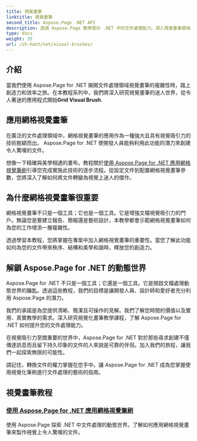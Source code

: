 ```yaml
---
title: 視覺畫筆
linktitle: 視覺畫筆
second_title: Aspose.Page .NET API
description: 透過 Aspose.Page 教學提升 .NET 中的文件處理能力。深入視覺畫筆領域，掌握製作視覺效果令人驚嘆的文件的技術。
type: docs
weight: 35
url: /zh-hant/net/visual-brushes/
---
```


## 介紹

當我們使用 Aspose.Page for .NET 揭開文件處理領域視覺畫筆的複雜性時，踏上創造力和效率之旅。在本教程系列中，我們將深入研究視覺畫筆的迷人世界，從令人著迷的應用程式開始**Grid Visual Brush**.

## 應用網格視覺畫筆

在廣泛的文件處理領域中，網格視覺畫筆的應用作為一種強大且具有視覺吸引力的技術脫穎而出。 Aspose.Page for .NET 使開發人員能夠利用此功能的潛力來創建令人驚嘆的文件。

想像一下精確與美學相遇的畫布。教程關於[使用 Aspose.Page for .NET 應用網格視覺筆刷](./apply-grid-visual-brush/)引導您完成實施此技術的逐步流程。從設定文件到配置網格視覺畫筆參數，您將深入了解如何將文件轉變為視覺上迷人的傑作。

## 為什麼網格視覺畫筆很重要

網格視覺畫筆不只是一個工具；它也是一個工具。它是增強文檔視覺吸引力的門戶。無論您是要建立報告、簡報還是藝術設計，本教學都會示範網格視覺畫筆如何為您的工作增添一層複雜性。

透過學習本教程，您將掌握在專案中加入網格視覺畫筆的重要性。當您了解此功能如何為您的文件帶來秩序、結構和美學和諧時，釋放您的創造力。

## 解鎖 Aspose.Page for .NET 的動態世界

Aspose.Page for .NET 不只是一個工具；它還是一個工具。它是開啟文檔處理動態世界的鑰匙。透過這些教程，我們的目標是讓開發人員、設計師和愛好者充分利用 Aspose.Page 的潛力。

我們的承諾是為您提供清晰、簡潔且可操作的見解。我們了解您時間的價值以及實用、真實教學的需求。深入研究視覺化畫筆教學課程，了解 Aspose.Page for .NET 如何提升您的文件處理能力。

在視覺吸引力至關重要的世界中，Aspose.Page for .NET 對於那些尋求創建不僅傳達訊息而且留下持久印象的文件的人來說是可靠的伴侶。加入我們的旅程，讓我們一起探索無限的可能性。

請記住，轉換文件的權力掌握在您手中。讓 Aspose.Page for .NET 成為您掌握使用視覺化筆刷進行文件處理的藝術的指南。
## 視覺畫筆教程
### [使用 Aspose.Page for .NET 應用網格視覺筆刷](./apply-grid-visual-brush/)
使用 Aspose.Page 探索 .NET 中文件處理的動態世界。了解如何應用網格視覺畫筆來製作視覺上令人驚嘆的文件。